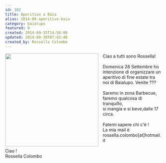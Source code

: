 ```yaml
---
id: 182
title: Aperitivo a Baia
alias: 2014-09-aperitivo-baia
category: baialupo
featured: 0
created: 2014-09-15T14:58:00
updated: 2014-09-30T07:03:48
created_by: Rossella Colombo
---
```

<p>
 <a href="images/stories/2014-09-baia-aperitivo.jpg" target="_blank">
  <img border="0" src="images/stories/2014-09-baia-aperitivo-s.jpg" style="float: left; padding-right: 1em;" width="300"/>
 </a>
 Ciao a tutti sono Rossella!
 <br/>
 <br/>
 Domenica 28 Settembre ho intenzione di organizzare un aperitivo di fine estate tra noi di Baialupo. Venite ???
 <br/>
 <br/>
 Saremo in zona Barbecue, faremo qualcosa di tranquillo,
 <br/>
 si mangia e si beve,dalle 17 circa.
 <br/>
 <br/>
 Fatemi sapere chi c'è !
 <br/>
 La mia mail è rossella.colombo[at]hotmail.it
 <br/>
 <br/>
 Ciao !
 <br/>
 Rossella Colombo
</p>
